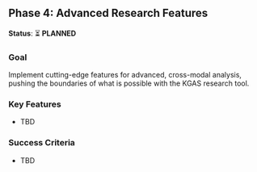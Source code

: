 ## Phase 4: Advanced Research Features

**Status**: ⏳ **PLANNED**

### Goal
Implement cutting-edge features for advanced, cross-modal analysis, pushing the boundaries of what is possible with the KGAS research tool.

### Key Features
- TBD

### Success Criteria
- TBD 